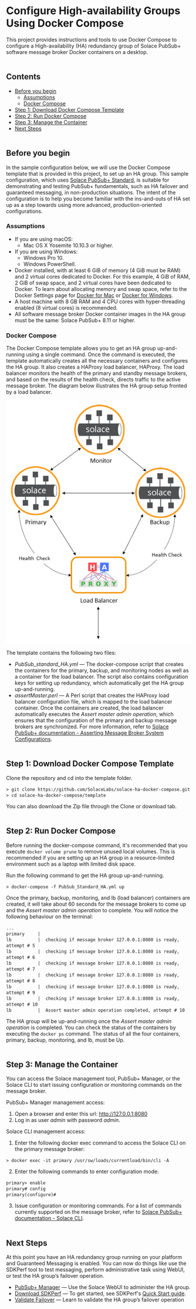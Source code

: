 Configure High-availability Groups Using Docker Compose
=====
This project provides instructions and tools to use Docker Compose to configure a High-availability (HA) redundancy group of Solace PubSub+ software message broker Docker containers on a desktop. 
<br><br>

## Contents

* [Before you begin](#before-you-begin)
  * [Assumptions](#prerequisites)
  * [Docker Compose](#docker-compose)
* [Step 1: Download Docker Compose Template](#download-template) 
* [Step 2: Run Docker Compose](#run-docker-compose) 
* [Step 3: Manage the Container](#manage-container) 
* [Next Steps](#next-steps) 
<br><br>
<a name="before-you-begin"></a>
## Before you begin
In the sample configuration below, we will use the Docker Compose template that is provided in this project, to set up an HA group. This sample configuration, which uses [Solace PubSub+ Standard](https://docs.solace.com/Solace-SW-Broker-Set-Up/Setting-Up-SW-Brokers.htm#Compare), is suitable for demonstrating and testing PubSub+ fundamentals, such as HA failover and guaranteed messaging, in non-production situations. The intent of the configuration is to help you become familiar with the ins-and-outs of HA set up as a step towards using more advanced, production-oriented configurations. 

<a name="prerequisites"></a>
### Assumptions

* If you are using macOS:
  * Mac OS X Yosemite 10.10.3 or higher.
* If you are using Windows:
  * Windows Pro 10.
  * Windows PowerShell.
* Docker installed, with at least 6 GiB of memory (4 GiB must be RAM) and 2 virtual cores dedicated to Docker. For this example, 4 GiB of RAM, 2 GiB of swap space, and 2 virtual cores have been dedicated to Docker. To learn about allocating memory and swap space, refer to the Docker Settings page for [Docker for Mac](https://docs.docker.com/docker-for-mac/#advanced) or [Docker for Windows](https://docs.docker.com/docker-for-windows/#advanced).
* A host machine with 8 GB RAM and 4 CPU cores with hyper-threading enabled (8 virtual cores) is recommended.
* All software message broker Docker container images in the HA group must be the same: Solace PubSub+ 8.11 or higher.

<a name="docker-compose"></a>
### Docker Compose
The Docker Compose template allows you to get an HA group up-and-running using a single command. Once the command is executed, the template automatically creates all the necessary containers and configures the HA group. It also creates a HAProxy load balancer, HAProxy. The load balancer monitors the health of the primary and standby message brokers, and based on the results of the health check, directs traffic to the active message broker. The diagram below illustrates the HA group setup fronted by a load balancer.

![](images/LoadBalancer_HATriplet.png)

The template contains the following two files:
* _PubSub_standard_HA.yml_ — The docker-compose script that creates the containers for the primary, backup, and monitoring nodes as well as a container for the load balancer. The script also contains configuration keys for setting up redundancy, which automatically get the HA group up-and-running.
* _assertMaster.perl_ — A Perl script that creates the HAProxy load balancer configuration file, which is mapped to the load balancer container. Once the containers are created, the load balancer automatically executes the _Assert master admin operation_, which ensures that the configuration of the primary and backup message brokers are synchronized. For more information, refer to [Solace PubSub+ documentation - Asserting Message Broker System Configurations](https://docs.solace.com/Configuring-and-Managing-Routers/Using-Config-Sync.htm#Assertin).
<br><br>
<a name="download-template"></a>
## Step 1: Download Docker Compose Template

Clone the repository and cd into the template folder. 
```
> git clone https://github.com/SolaceLabs/solace-ha-docker-compose.git
> cd solace-ha-docker-compose/template
```
You can also download the Zip file through the Clone or download tab.
<br><br>
<a name="run-docker-compose"></a>
## Step 2: Run Docker Compose

Before running the docker-compose command, it's recommended that you execute `docker volume prune` to remove unused local volumes. This is recommended if you are setting up an HA group in a resource-limited environment such as a laptop with limited disk space.

Run the following command to get the HA group up-and-running.

```
> docker-compose -f PubSub_Standard_HA.yml up
```

Once the primary, backup, monitoring, and lb (load balancer) containers are created, it will take about 60 seconds for the message brokers to come up and the _Assert master admin operation_ to complete. You will notice the following behaviour on the terminal:
```
...
primary     |
lb          |  checking if message broker 127.0.0.1:8080 is ready, attempt # 5
lb          |  checking if message broker 127.0.0.1:8080 is ready, attempt # 6
lb          |  checking if message broker 127.0.0.1:8080 is ready, attempt # 7
lb          |  checking if message broker 127.0.0.1:8080 is ready, attempt # 8
lb          |  checking if message broker 127.0.0.1:8080 is ready, attempt # 9
lb          |  checking if message broker 127.0.0.1:8080 is ready, attempt # 10
lb          |  Assert master admin operation completed, attempt # 10

```

The HA group will be up-and-running once the _Assert master admin operation_ is completed. You can check the status of the containers by executing the `docker ps` command. The status of all the four containers, primary, backup, monitoring, and lb, must be Up.
<br><br>
<a name="manage-container"></a>
## Step 3: Manage the Container
You can access the Solace management tool, PubSub+ Manager, or the Solace CLI to start issuing configuration or monitoring commands on the message broker.

PubSub+ Manager management access:

1. Open a browser and enter this url: http://127.0.0.1:8080
2. Log in as user _admin_ with password _admin_.

Solace CLI management access:

1. Enter the following docker exec command to access the Solace CLI on the primary message broker:

```
> docker exec -it primary /usr/sw/loads/currentload/bin/cli -A
```
2. Enter the following commands to enter configuration mode:
```
primary> enable
primary# config
primary(configure)#
```
3. Issue configuration or monitoring commands. For a list of commands currently supported on the message broker, refer to [Solace PubSub+ documentation - Solace CLI](https://docs.solace.com/Solace-CLI/Using-Solace-CLI.htm).
<br><br>
<a name="next-steps"></a>
## Next Steps
At this point you have an HA redundancy group running on your platform and Guaranteed Messaging is enabled. You can now do things like use the SDKPerf tool to test messaging, perform administrative task using WebUI, or test the HA group’s failover operation.

* [PubSub+ Manager](https://docs.solace.com/Solace-PubSub-Manager/PubSub-Manager-Overview.htm) — Use the Solace WebUI to administer the HA group.
* [Download SDKPerf](http://dev.solace.com/downloads/#apis-protocols-tools) — To get started, see SDKPerf's [Quick Start guide](https://docs.solace.com/SDKPerf/SDKPerf.htm#Quick).
* [Validate Failover](https://docs.solace.com/Configuring-and-Managing/Configuring-HA-Groups.htm#Validate-Failover) — Learn to validate the HA group’s failover operation

